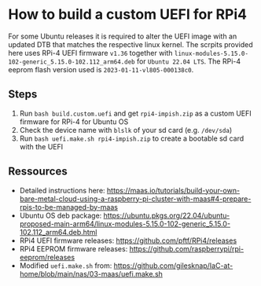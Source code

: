 # How to build a custom UEFI for RPi4

For some Ubuntu releases it is required to alter the UEFI image with an updated DTB that matches the respective linux kernel.
The scrpits provided here uses RPi-4 UEFI firmware `v1.36` together with `linux-modules-5.15.0-102-generic_5.15.0-102.112_arm64.deb` for `Ubuntu 22.04 LTS`.
The RPi-4 eeprom flash version used is `2023-01-11-vl805-000138c0`.

## Steps

1. Run `bash build.custom.uefi` and get `rpi4-impish.zip` as a custom UEFI firmware for RPi-4 for Ubuntu OS
2. Check the device name with `blslk` of your sd card (e.g. `/dev/sda`)
3. Run `bash uefi.make.sh rpi4-impish.zip` to create a bootable sd card with the UEFI

## Ressources

- Detailed instructions here: https://maas.io/tutorials/build-your-own-bare-metal-cloud-using-a-raspberry-pi-cluster-with-maas#4-prepare-rpis-to-be-managed-by-maas
- Ubuntu OS deb package: https://ubuntu.pkgs.org/22.04/ubuntu-proposed-main-arm64/linux-modules-5.15.0-102-generic_5.15.0-102.112_arm64.deb.html
- RPi4 UEFI firmware releases: https://github.com/pftf/RPi4/releases
- RPi4 EEPROM firmware releases: https://github.com/raspberrypi/rpi-eeprom/releases
- Modified `uefi.make.sh` from: https://github.com/gilesknap/IaC-at-home/blob/main/nas/03-maas/uefi.make.sh

